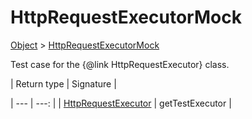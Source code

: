 
# HttpRequestExecutorMock

[Object]() > [HttpRequestExecutorMock](nullfr/faylixe/googlecodejam/client/HttpRequestExecutorMock.md)


Test case for the {@link HttpRequestExecutor} class.

| Return type | Signature |

| --- | ---: |
| [HttpRequestExecutor](nullfr/faylixe/googlecodejam/client/executor/HttpRequestExecutor.md) | getTestExecutor |
